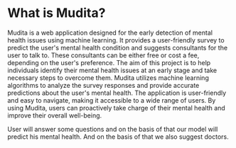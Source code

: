 # What is Mudita?
Mudita is a web application designed for the early detection of mental health issues using machine learning. It provides a user-friendly survey to predict the user's mental health condition and suggests consultants for the user to talk to. These consultants can be either free or cost a fee, depending on the user's preference. The aim of this project is to help individuals identify their mental health issues at an early stage and take necessary steps to overcome them. Mudita utilizes machine learning algorithms to analyze the survey responses and provide accurate predictions about the user's mental health. The application is user-friendly and easy to navigate, making it accessible to a wide range of users. By using Mudita, users can proactively take charge of their mental health and improve their overall well-being.

User will answer some questions and on the basis of that our model will predict his mental health. And on the basis of that we also suggest doctors.

